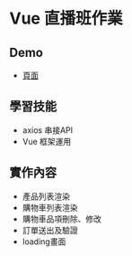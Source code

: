 # Vue 直播班作業

## Demo
* [頁面](https://iamamberhh.github.io/vue_week5/index.html)

## 學習技能
* axios 串接API
* Vue 框架運用


## 實作內容
* 產品列表渲染
* 購物車列表渲染
* 購物車品項刪除、修改
* 訂單送出及驗證
* loading畫面
    
